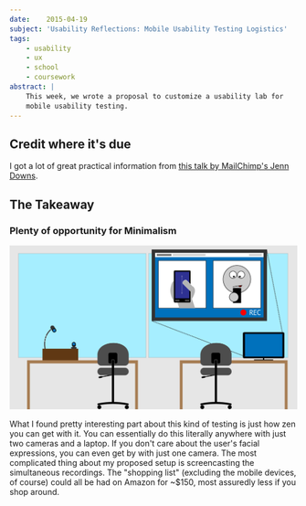 ```yaml
---
date:    2015-04-19
subject: 'Usability Reflections: Mobile Usability Testing Logistics'
tags:
    - usability
    - ux
    - school
    - coursework
abstract: |
    This week, we wrote a proposal to customize a usability lab for
    mobile usability testing.
---
```


## Credit where it's due

I got a lot of great practical information from [this talk by MailChimp's Jenn Downs](https://www.youtube.com/watch?v=CpgSKsV9hm0).


## The Takeaway

### Plenty of opportunity for Minimalism

<img src="/public/writing/attachments/coursework-mobile-test-room-setup.png" alt="test lab setup">

What I found pretty interesting part about this kind of testing is just how zen you can get with it.  You can essentially do this literally anywhere with just two cameras and a laptop.  If you don't care about the user's facial expressions, you can even get by with just one camera.  The most complicated thing about my proposed setup is screencasting the simultaneous recordings.  The "shopping list" (excluding the mobile devices, of course) could all be had on Amazon for ~$150, most assuredly less if you shop around.
